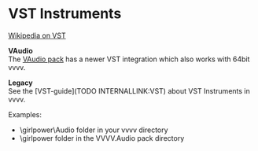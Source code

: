 # VST Instruments

<a href="http://en.wikipedia.org/wiki/Virtual_Studio_Technology" class="extURL" target="_blank">Wikipedia on VST</a>  

**VAudio**  
The <a href="https://vvvv.org/contribution/vvvv.audio-pack-alpha" class="extURL contribution" target="_blank">VAudio pack</a> has a newer VST integration which also works with 64bit vvvv.  

**Legacy**  
See the [VST-guide](TODO INTERNALLINK:VST) about VST Instruments in vvvv.  

Examples:  
* \girlpower\Audio folder in your vvvv directory  
* \girlpower folder in the VVVV.Audio pack directory  



